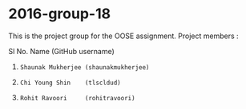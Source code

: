 # 2016-group-18

This is the project group for the OOSE assignment.
Project members : 

Sl No. Name              (GitHub username)
1.     Shaunak Mukherjee (shaunakmukherjee)
2.     Chi Young Shin    (tlscldud)
3.     Rohit Ravoori     (rohitravoori)


